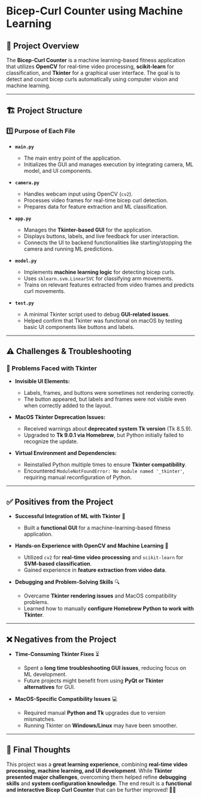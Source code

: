 # Bicep-Curl Counter using Machine Learning

## 📌 Project Overview
The **Bicep-Curl Counter** is a machine learning-based fitness application that utilizes **OpenCV** for real-time video processing, **scikit-learn** for classification, and **Tkinter** for a graphical user interface. The goal is to detect and count bicep curls automatically using computer vision and machine learning.

---

## 🏗 Project Structure

### **1️⃣ Purpose of Each File**

- **`main.py`**  
  - The main entry point of the application.  
  - Initializes the GUI and manages execution by integrating camera, ML model, and UI components.
  
- **`camera.py`**  
  - Handles webcam input using OpenCV (`cv2`).
  - Processes video frames for real-time bicep curl detection.
  - Prepares data for feature extraction and ML classification.

- **`app.py`**  
  - Manages the **Tkinter-based GUI** for the application.
  - Displays buttons, labels, and live feedback for user interaction.
  - Connects the UI to backend functionalities like starting/stopping the camera and running ML predictions.

- **`model.py`**  
  - Implements **machine learning logic** for detecting bicep curls.
  - Uses `sklearn.svm.LinearSVC` for classifying arm movements.
  - Trains on relevant features extracted from video frames and predicts curl movements.

- **`test.py`**  
  - A minimal Tkinter script used to debug **GUI-related issues**.
  - Helped confirm that Tkinter was functional on macOS by testing basic UI components like buttons and labels.

---

## ⚠️ Challenges & Troubleshooting

### **🔹 Problems Faced with Tkinter**
- **Invisible UI Elements:**
  - Labels, frames, and buttons were sometimes not rendering correctly.
  - The button appeared, but labels and frames were not visible even when correctly added to the layout.

- **MacOS Tkinter Deprecation Issues:**
  - Received warnings about **deprecated system Tk version** (Tk 8.5.9).
  - Upgraded to **Tk 9.0.1 via Homebrew**, but Python initially failed to recognize the update.

- **Virtual Environment and Dependencies:**
  - Reinstalled Python multiple times to ensure **Tkinter compatibility**.
  - Encountered `ModuleNotFoundError: No module named '_tkinter'`, requiring manual reconfiguration of Python.

---

## ✅ Positives from the Project
- **Successful Integration of ML with Tkinter** 🎉
  - Built a **functional GUI** for a machine-learning-based fitness application.

- **Hands-on Experience with OpenCV and Machine Learning** 🧠
  - Utilized `cv2` for **real-time video processing** and `scikit-learn` for **SVM-based classification**.
  - Gained experience in **feature extraction from video data**.

- **Debugging and Problem-Solving Skills** 🔍
  - Overcame **Tkinter rendering issues** and MacOS compatibility problems.
  - Learned how to manually **configure Homebrew Python to work with Tkinter**.

---

## ❌ Negatives from the Project
- **Time-Consuming Tkinter Fixes** ⏳
  - Spent a **long time troubleshooting GUI issues**, reducing focus on ML development.
  - Future projects might benefit from using **PyQt or Tkinter alternatives** for GUI.

- **MacOS-Specific Compatibility Issues** 💻
  - Required manual **Python and Tk** upgrades due to version mismatches.
  - Running Tkinter on **Windows/Linux** may have been smoother.

---

## 🏁 Final Thoughts
This project was a **great learning experience**, combining **real-time video processing, machine learning, and UI development**. While **Tkinter presented major challenges**, overcoming them helped refine **debugging skills** and **system configuration knowledge**. The end result is a **functional and interactive Bicep Curl Counter** that can be further improved! 🚀💪

